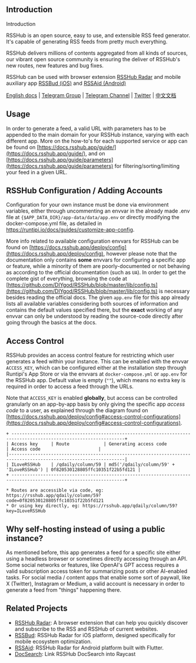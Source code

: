 ## Introduction

Introduction

RSSHub is an open source, easy to use, and extensible RSS feed generator. It's capable of generating RSS feeds from pretty much everything.

RSSHub delivers millions of contents aggregated from all kinds of sources, our vibrant open source community is ensuring the deliver of RSSHub's new routes, new features and bug fixes.

RSSHub can be used with browser extension [RSSHub Radar](https://github.com/DIYgod/RSSHub-Radar) and mobile auxiliary app [RSSBud (iOS)](https://github.com/Cay-Zhang/RSSBud) and [RSSAid (Android)](https://github.com/LeetaoGoooo/RSSAid)

[English docs](https://docs.rsshub.app/) | [Telegram Group](https://t.me/rsshub) | [Telegram Channel](https://t.me/awesomeRSSHub) | [Twitter](https://twitter.com/intent/follow?screen_name=_RSSHub) | [中文文档](https://docs.rsshub.app/zh/)

## Usage

In order to generate a feed, a valid URL with parameters has to be appended to the main domain for your RSSHub instance, varying with each different app. More on the how-to's for each supported service or app can be found on [https://docs.rsshub.app/guide/](https://docs.rsshub.app/guide/), and on [https://docs.rsshub.app/guide/parameters](https://docs.rsshub.app/guide/parameters) for filtering/sorting/limiting your feed in a given URL.

## RSSHub Configuration / Adding Accounts

Configuration for your own instance must be done via environment variables, either through uncommenting an envvar in the already made .env file at `{$APP_DATA_DIR}/app-data/data/app.env` or directly modifying the docker-compose.yml file, as detailed in https://runtipi.io/docs/guides/customize-app-config.

More info related to available configuration envvars for RSSHub can be found on [https://docs.rsshub.app/deploy/config](https://docs.rsshub.app/deploy/config), however please note that the documentation only contains **some** envvars for configuring a specific app or feature, while a minority of them are poorly-documented or not behaving as according to the official documentation (such as `UA`). In order to get the complete gist of everything, browsing the code at [https://github.com/DIYgod/RSSHub/blob/master/lib/config.ts](https://github.com/DIYgod/RSSHub/blob/master/lib/config.ts) is necessary besides reading the official docs. The given `app.env` file for this app already lists all available variables considering both sources of information and contains the default values specified there, but the **exact** working of any envvar can only be understood by reading the source-code directly after going through the basics at the docs.

## Access Control

RSSHub provides an access control feature for restricting which user generates a feed within your instance. This can be enabled with the envvar `ACCESS_KEY`, which can be configured either at the installation step through Runtipi's App Store or via the envvars at `docker-compose.yml` or `app.env` for the RSSHub app. Default value is empty (`""`), which means no extra key is required in order to access a feed through the URLs.

Note that `ACCESS_KEY` is enabled **globally**, but access can be controlled granularly on an app-by-app basis by only giving the specific app _access code_ to a user, as explained through the diagram found on [https://docs.rsshub.app/deploy/config#access-control-configurations](https://docs.rsshub.app/deploy/config#access-control-configurations).

```
+ -----------------------------------------------------------------------------------------------------------------+
| Access key     | Route             | Generating access code                   | Access code                      |
|------------------------------------------------------------------------------------------------------------------|
| ILoveRSSHub	 | /qdaily/column/59 | md5('/qdaily/column/59' + 'ILoveRSSHub')	| 0f820530128805ffc10351f22b5fd121 |
+ -----------------------------------------------------------------------------------------------------------------+

* Routes are accessible via code, eg: https://rsshub.app/qdaily/column/59?code=0f820530128805ffc10351f22b5fd121
* Or using key directly, eg: https://rsshub.app/qdaily/column/59?key=ILoveRSSHub
```

## Why self-hosting instead of using a public instance?

As mentioned before, this app generates a feed for a specific site either using a headless browser or sometimes directly accessing through an API. Some social networks or features, like OpenAI's GPT access requires a valid subscription access token for summarizing posts or other AI-enabled tasks. For social media / content apps that enable some sort of paywall, like X (Twitter), Instagram or Medium, a valid account is necessary in order to generate a feed from "things" happening there.

## Related Projects

- [RSSHub Radar](https://github.com/DIYgod/RSSHub-Radar): A browser extension that can help you quickly discover and subscribe to the RSS and RSSHub of current websites.
- [RSSBud](https://github.com/Cay-Zhang/RSSBud): RSSHub Radar for iOS platform, designed specifically for mobile ecosystem optimization.
- [RSSAid](https://github.com/LeetaoGoooo/RSSAid): RSSHub Radar for Android platform built with Flutter.
- [DocSearch](https://github.com/Fatpandac/DocSearch): Link RSSHub DocSearch into Raycast
